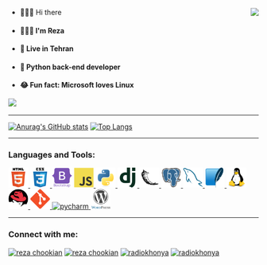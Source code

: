 <p align="left">
    <picture align="right">
        <img align="right" src="https://media2.giphy.com/media/ZVik7pBtu9dNS/giphy.gif?cid=790b761102e7002832a43a53ec222d13d7b072d6800cca97&rid=giphy.gif&ct=g">
    </picture>
    <ul>
        <li><h4">🙋🏻‍♂️ Hi there</h4></li>
        <li><h4>👨🏻‍💻 I'm Reza</h4></li>
        <li><h4>📍 Live in Tehran</h4></li>
        <li><h4>🐍 Python back-end developer</h4></li>
        <li><h4>😂 Fun fact: Microsoft loves Linux</h4></li>
    </ul>    
</p>

![](https://komarev.com/ghpvc/?username=rezacho)
<hr>

[![Anurag's GitHub stats](https://github-readme-stats.vercel.app/api?username=rezacho&theme=nord&show_icons=true)](https://github.com/anuraghazra/github-readme-stats)
[![Top Langs](https://github-readme-stats.vercel.app/api/top-langs/?username=rezacho&theme=nord&show_icons=true)](https://github.com/anuraghazra/github-readme-stats)
<hr>

<h3 align="left">Languages and Tools:</h3>
<p align="left">
    <a href="https://www.w3.org/html/" target="_blank" rel="noreferrer"> <img
        src="https://raw.githubusercontent.com/devicons/devicon/master/icons/html5/html5-original-wordmark.svg"
        alt="html5" width="40" height="40" /> </a>
    <a href="https://www.w3schools.com/css/" target="_blank" rel="noreferrer"> <img
        src="https://raw.githubusercontent.com/devicons/devicon/master/icons/css3/css3-original-wordmark.svg"
        alt="css3" width="40" height="40" /> </a>
    <a href="https://getbootstrap.com" target="_blank" rel="noreferrer"> <img
        src="https://raw.githubusercontent.com/devicons/devicon/master/icons/bootstrap/bootstrap-plain-wordmark.svg"
        alt="bootstrap" width="40" height="40" /></a>
    <a href="https://developer.mozilla.org/en-US/docs/Web/JavaScript" target="_blank" rel="noreferrer"> <img
        src="https://raw.githubusercontent.com/devicons/devicon/master/icons/javascript/javascript-original.svg"
        alt="javascript" width="40" height="40" /> </a>
    <a href="https://www.python.org" target="_blank" rel="noreferrer"> <img
        src="https://raw.githubusercontent.com/devicons/devicon/master/icons/python/python-original.svg"
        alt="python" width="40" height="40" /> </a>
    <a href="https://www.djangoproject.com/" target="_blank" rel="noreferrer"> <img
        src="https://github.com/devicons/devicon/blob/master/icons/django/django-plain.svg"
        alt="djangop" width="40" height="40" /> </a>
    <a href="https://www.flask.palletsprojects.com/" target="_blank" rel="noreferrer"> <img
        src="https://github.com/devicons/devicon/blob/master/icons/flask/flask-original.svg"
        alt="flask" width="40" height="40" /> </a>
    <a href="https://www.postgresql.org/" target="_blank" rel="noreferrer"> <img
        src="https://github.com/devicons/devicon/blob/master/icons/postgresql/postgresql-original.svg"
        alt="postgresql" width="40" height="40" /> </a>
    <a href="https://www.mysql.com/" target="_blank" rel="noreferrer"> <img
        src="https://github.com/devicons/devicon/blob/master/icons/mysql/mysql-original.svg"
        alt="mysql" width="40" height="40" /> </a>
    <a href="https://www.sqlite.org/" target="_blank" rel="noreferrer"> <img
        src="https://github.com/devicons/devicon/blob/master/icons/sqlite/sqlite-original.svg"
        alt="sqlite" width="40" height="40" /> </a>
    <a href="https://www.linux.org/" target="_blank" rel="noreferrer"> <img
        src="https://github.com/devicons/devicon/blob/master/icons/linux/linux-original.svg"
        alt="linux" width="40" height="40" /> </a>
    <a href="https://www.redhat.com/" target="_blank" rel="noreferrer"> <img
        src="https://github.com/devicons/devicon/blob/master/icons/redhat/redhat-original.svg"
        alt="redhat" width="40" height="40" /> </a>
    <a href="https://git-scm.com/" target="_blank" rel="noreferrer"> <img
        src="https://github.com/devicons/devicon/blob/master/icons/git/git-original.svg"
        alt="git" width="40" height="40" /> </a>
    <a href="https://www.jetbrains.com/pycharm/" target="_blank" rel="noreferrer"> <img
        src="https://upload.wikimedia.org/wikipedia/commons/1/1d/PyCharm_Icon.svg"
        alt="pycharm" width="40" height="40" /> </a>
    <a href="https://www.wordpress.org/" target="_blank" rel="noreferrer"> <img
        src="https://github.com/devicons/devicon/blob/master/icons/wordpress/wordpress-original.svg"
        alt="wordpress" width="40" height="40" /> </a>
    </p>
<hr>

<h3 align="left">Connect with me:</h3>
<p align="left">
<a href="https://www.linkedin.com/in/rezachookian/" target="blank"><img align="center"
    src="https://raw.githubusercontent.com/rahuldkjain/github-profile-readme-generator/master/src/images/icons/Social/linked-in-alt.svg"
    alt="reza chookian" height="30" width="40" /></a>
<a href="https://instagram.com/reza.chookian" target="blank"><img align="center"
    src="https://raw.githubusercontent.com/rahuldkjain/github-profile-readme-generator/master/src/images/icons/Social/instagram.svg"
    alt="reza chookian" height="30" width="40" /></a>
<a href="https://radiokhonya.com/" target="blank"><img align="center"
    src="https://radiokhonya.com/wp-content/uploads/Logo-1-300x300.png"
    alt="radiokhonya" height="35" width="35" /></a>
<a href="https://stackoverflow.com/users/19259091/rezacho" target="blank"><img align="center"
    src="https://upload.wikimedia.org/wikipedia/commons/e/ef/Stack_Overflow_icon.svg"
    alt="radiokhonya" height="40" width="40" /></a>
</p>
